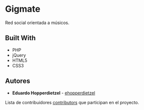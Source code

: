 # Gigmate

Red social orientada a músicos.

## Built With

* PHP 
* jQuery
* HTML5
* CSS3

## Autores

* **Eduardo Hopperdietzel** - [ehopperdietzel](https://github.com/ehopperdietzel)

Lista de contribuidores [contributors](https://github.com/ehopperdietzel/Gigmate/graphs/contributors) que participan en el proyecto.
